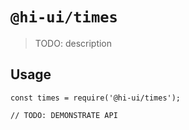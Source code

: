 # `@hi-ui/times`

> TODO: description

## Usage

```
const times = require('@hi-ui/times');

// TODO: DEMONSTRATE API
```
